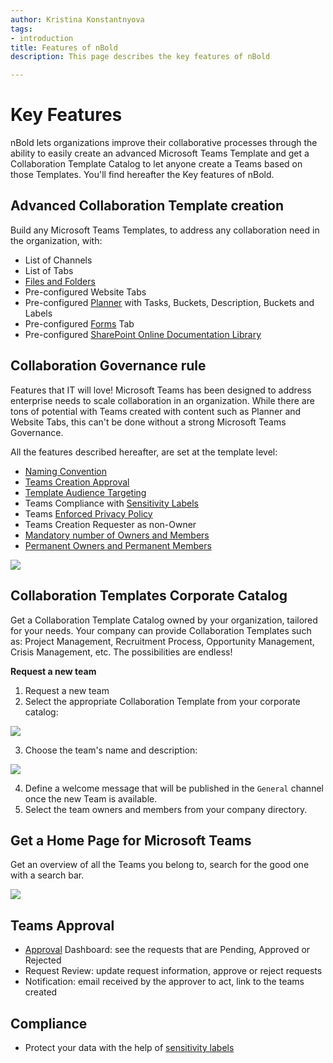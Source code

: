 ```yaml
---
author: Kristina Konstantnyova
tags:
- introduction
title: Features of nBold
description: This page describes the key features of nBold

---
```

# Key Features
nBold lets organizations improve their collaborative processes through the ability to easily create an advanced Microsoft Teams Template and get a Collaboration Template Catalog to let anyone create a Teams based on those Templates. You'll find hereafter the Key features of nBold.

## Advanced Collaboration Template creation
Build any Microsoft Teams Templates, to address any collaboration need in the organization, with:
* List of Channels
* List of Tabs
* [Files and Folders](/catalog-manager-guide/collaboration-templates/files-and-folders)
* Pre-configured Website Tabs
* Pre-configured [Planner](/catalog-manager-guide/collaboration-templates/microsoft-planner) with Tasks, Buckets, Description, Buckets and Labels
* Pre-configured [Forms](/catalog-manager-guide/collaboration-templates/microsoft-forms) Tab
* Pre-configured [SharePoint Online Documentation Library](/catalog-manager-guide/collaboration-templates/sharepoint-library)

## Collaboration Governance rule
Features that IT will love! Microsoft Teams has been designed to address enterprise needs to scale collaboration in an organization. While there are tons of potential with Teams created with content such as Planner and Website Tabs, this can't be done without a strong Microsoft Teams Governance.

All the features described hereafter, are set at the template level:
* [Naming Convention](/catalog-manager-guide/governance-policies/naming-conventions)
* [Teams Creation Approval](/catalog-manager-guide/governance-policies/approval)
* [Template Audience Targeting](/catalog-manager-guide/governance-policies/audience-targeting)
* Teams Compliance with [Sensitivity Labels](/catalog-manager-guide/governance-policies/sensitivity-labels)
* Teams [Enforced Privacy Policy](/catalog-manager-guide/governance-policies/security-policy)
* Teams Creation Requester as non-Owner
* [Mandatory number of Owners and Members](/catalog-manager-guide/governance-policies/mandatory-number-of-owners-and-members)
* [Permanent Owners and Permanent Members](/catalog-manager-guide/governance-policies/permanent-owners-and-members-policy)

![](https://downloads.intercomcdn.com/i/o/462804740/66f3b89c10e5add4bf608298/Screenshot+2022-02-10+at+10.43.05.png)

## Collaboration Templates Corporate Catalog
Get a Collaboration Template Catalog owned by your organization, tailored for your needs. Your company can provide Collaboration Templates such as: Project Management, Recruitment Process, Opportunity Management, Crisis Management, etc. The possibilities are endless!

**Request a new team**

1. Request a new team
2. Select the appropriate Collaboration Template from your corporate catalog:

![](https://downloads.intercomcdn.com/i/o/175628319/9367e7d111ffcaeb0e0001b5/image.png)

3. Choose the team's name and description:

![](https://downloads.intercomcdn.com/i/o/175628523/60feb48f0bd397ca2b0f343d/image.png)

4. Define a welcome message that will be published in the `General` channel once the new Team is available.
5. Select the team owners and members from your company directory.

## Get a Home Page for Microsoft Teams

Get an overview of all the Teams you belong to, search for the good one with a search bar.

![](https://downloads.intercomcdn.com/i/o/175628763/d8e021026209861b63a4ac27/image.png)

## Teams Approval

* [Approval](/catalog-manager-guide/governance-policies/approval) Dashboard: see the requests that are Pending, Approved or Rejected
* Request Review: update request information, approve or reject requests
* Notification: email received by the approver to act, link to the teams created

## Compliance

* Protect your data with the help of [sensitivity labels](/catalog-manager-guide/governance-policies/security-policy)